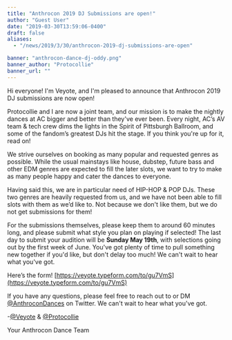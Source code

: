 ```yaml
---
title: "Anthrocon 2019 DJ Submissions are open!"
author: "Guest User"
date: "2019-03-30T13:59:06-0400"
draft: false
aliases:
  - "/news/2019/3/30/anthrocon-2019-dj-submissions-are-open"

banner: "anthrocon-dance-dj-oddy.png"
banner_author: "Protocollie"
banner_url: ""
---
```


Hi everyone! I'm Veyote, and I'm pleased to announce that Anthrocon 2019 DJ submissions are now open!

Protocollie and I are now a joint team, and our mission is to make the nightly dances at AC bigger and better than they've ever been. Every night, AC’s AV team & tech crew dims the lights in the Spirit of Pittsburgh Ballroom, and some of the fandom’s greatest DJs hit the stage. If you think you're up for it, read on!

We strive ourselves on booking as many popular and requested genres as possible. While the usual mainstays like house, dubstep, future bass and other EDM genres are expected to fill the later slots, we want to try to make as many people happy and cater the dances to everyone.

Having said this, we are in particular need of HIP-HOP & POP DJs. These two genres are heavily requested from us, and we have not been able to fill slots with them as we’d like to. Not because we don't like them, but we do not get submissions for them!

For the submissions themselves, please keep them to around 60 minutes long, and please submit what style you plan on playing if selected! The last day to submit your audition will be **Sunday May 19th**, with selections going out by the first week of June. You've got plenty of time to pull something new together if you'd like, but don't delay too much! We can't wait to hear what you've got.

Here’s the form! [https://veyote.typeform.com/to/gu7VmS](https://veyote.typeform.com/to/gu7VmS)

If you have any questions, please feel free to reach out to or DM [@AnthroconDances](https://twitter.com/anthrocondances) on Twitter. We can't wait to hear what you've got.

\-[@Veyote](https://twitter.com/veyote) & [@Protocollie](https://twitter.com/protocollie)

Your Anthrocon Dance Team
